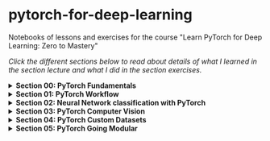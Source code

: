 # pytorch-for-deep-learning
Notebooks of lessons and exercises for the course "Learn PyTorch for Deep Learning: Zero to Mastery"

*Click the different sections below to read about details of what I learned in the section lecture and what I did in the section exercises.*

<details>

<summary><b>Section 00: PyTorch Fundamentals</b></summary>

## Section 00: PyTorch Fundamentals

### Lecture Notebook:

 Going over PyTorch fundamentals such as creating tensors in different ways, finding information about tensors, tensor operations for tensor manipulation, matrix operations, and comparaing PyTorch tensors and NumPy arrays.

### Exercise Notebook:

Simple exercises of creating PyTorch tensors and manipulating them.

</details>

<details>

<summary><b>Section 01: PyTorch Workflow</b></summary>

## Section 01: PyTorch Workflow

### Lecture Notebook:

Going over a PyTorch end-to-end workflow. We start by preparing and loading data, then we build a linear model and we train the data on the linear model. While training the data we plot the curves of the training loss and testing loss. We then go over saving and loading the training model.

### Exercise Notebook:

Replicate the PyTorch workflow using a straight-line dataset. A linear model is created by subclassing `nn.Module`. We create a loss function with `nn.L1Loss` and an optimizer using `torch.optim.SGD`. I train the model and then I made predictions using the test data. Lastly, I saved the trained model's `state_dict` to a file.

![Making predictions with the training data and testing data of a linear dataset with a linear model.][exercise_01]

*Making predictions with the training data and testing data of a linear dataset with a linear model.*

</details>

<details>

<summary><b>Section 02: Neural Network classification with PyTorch</b></summary>

## Section 02: Neural Network classification with PyTorch

### Lecture Notebook:

A 2-D non-linear dataset that forms two concentric circles is used in this lecture. The first model that is used to make predictions is a neural network with two linear layers. The loss was high and the accuracy was low for this model.

![Making predictions on non-linear data with model 0.][lecture_02_00]

*The predictions on 2-D concentric circles dataset of a neural network with 2 linear layers.*

The model was then improved with more linear layers, more hidden units, and more epochs to train on. The results for this "improved" model were also poor. We then tested the model to see if it can make predictions on straight-line data like lecture 01. The improved model had low loss and high accuracy with linear data.

Knowing we needed a model with non-linearity, a [ReLU](https://en.wikipedia.org/wiki/Rectifier_(neural_networks)) activation function was added to create a new model that is able to make predictions on non-linear data. This new non-linear model had a test loss of around 0.035 and a test accuracy of 100%.


![Making predictions on non-linear data with model 1.][lecture_02_01]

*The predictions on 2-D concentric circles dataset of a neural network using the non-linear ReLU activation function.*

In the next part of the lecture, we replicated, with code, non-linear activation functions.

We then built a multi-class classification neural network model (linear->ReLU-Linear->ReLU-Linear). We used [SKLearn's make_blobs dataset](https://scikit-learn.org/stable/modules/generated/sklearn.datasets.make_blobs.html) to make four isotropic Gaussian blobs to classify. This architecture had a testing loss of 0.0266 and over 99.50% test accuracy.

![Decision boundaries on blob dataset][lecture_02_02]

*Decision boundaries on training and testing blob datgasets.*

### Exercise Notebook:

Used [SKLearn's make_moons dataset](https://scikit-learn.org/stable/modules/generated/sklearn.datasets.make_moons.html) where I created 2 moons to attempt to make a decision boundary on. The architecture of the neural network model that I used consisted of 3 hidden linear layers using ReLU activation functions. This model had a test loss of 0.004 and a test accuracy of 100%.

![Decision boundaries on make moons dataset][exercise_02_00]

*Decision boundary on make moons dataset.*

I then created a spiral dataset using a [function](https://cs231n.github.io/neural-networks-case-study/) from Stanford's [CS231n: Deep Learning for Computer Vision course](http://cs231n.stanford.edu/). I first tried a softmax regression model which acheived a test accuracy of 50% with a loss of 0.759.

![Decision bondaries on spiral dataset using softmax regression model][exercise_02_01]

*Decision boundaries on spiral dataset using a softmax regression model.*

To improve accuracy, I created a neural network with one hidden linear layer using a ReLU activation function. Over 100 epoches, this new model achieved 100% accuracy.

![Decision bondaries on spiral dataset using model with one hidden layer][exercise_02_02]

*Decision boundaries on spiral dataset using a neural network model with one hidden layer.*

</details>

<details>

<summary><b>Section 03: PyTorch Computer Vision</b></summary>

## Section 03: PyTorch Computer Vision

### Lecture Notebook:

Made classification predictions on the [FashionMNIST](https://github.com/zalandoresearch/fashion-mnist) dataset. I was introduced to PyTorch [DataLoaders](https://pytorch.org/tutorials/beginner/basics/data_tutorial.html) and timing the training of my model's.

| Model               | Decription                                                                                                                                           |
| ---                 | ---                                                                                                                                                  |
| FashionMNISTModelV0 | Neural Network with 2 linear layers and trained on the CPU                                                                                           |
| FashionMNISTModelV1 | Similar to V0 but trained on the GPU and uses ReLU activation functions in between linear layers to lear non linearity                               |
| FashionMNISTModelV2 | CNN model architecture that replicates TinyVGG used on the [CNN Explainer](https://poloclub.github.io/cnn-explainer/) website and trained on the GPU |

Below is a comparison of model results. All models trained for 3 epochs.

| Model               | loss     | accuracy   | training time  |
| ---                 | ---      | ---        |  ---           |
| FashionMNISTModelV0 | 0.476639 | 83.426518  | 35.320797	   |
| FashionMNISTModelV1 | 0.685001 | 75.019968  | 32.601134      |
| FashionMNISTModelV2 | 0.321644 | 88.448482  | 36.510819      |

We then used matplotlib to print out images of random predictions and we were introduced to confusion matrices and saving and loading the best performing model.

### Exercise Notebook:

I worked with the [MNIST](http://yann.lecun.com/exdb/mnist/) dataset. I used a CNN with the Tiny VGG architecture. Before training I visualized the data. On the test data this model had a test accuracy of 87.39% with a train time 73.076 seconds. I then plotted a confusion matrix to compare the model's predictions to the truth labels. I then visualized wrong predictions and inferred why they may have been classified wrong, which I think this is due to error in data where some images in certain classes look too similar to images in other classes. For example, it is hard to distinguish between images of sneakers and images of ankle boots or images of shirts and images of coats, etc.

![Visual of correct MNIST classifications][exercise_03_00]

*Visual of Tiny VGG predictions on MNIST*

![Confustion matrix for MNIST classifications][exercise_03_01]

*Confustion matrix for MNIST classifications*

![Visual of incorrect MNIST classifications][exercise_03_02]

*Visual of incorrect Tiny VGG predictions on MNIST*

</details>

<details>

<summary><b>Section 04: PyTorch Custom Datasets</b></summary>

## Section 04: PyTorch Custom Datasets

### Lecture Notebook:

Used a custom dataset with a subset of the [Food101](https://colab.research.google.com/corgiredirector?site=https%3A%2F%2Fdata.vision.ee.ethz.ch%2Fcvl%2Fdatasets_extra%2Ffood-101%2F) dataset. This is a datset with pizza, setak, and sushi images. I learned how to create custom datasets, utilize `torchvision.transforms` for data transformation, employ `ImageFolder` and a custom `Dataset` class for loading image data, and apply data augmentation. Additionally we built two models, neither particularly great. One model used the [TinyVGG](https://poloclub.github.io/cnn-explainer/) architecture, and the other also used TinyVGG architecture but augmented the data. I then explored loss curves, compared model results, and made a prediction on a custom image.

![Comparing model results][lecture_04_00]

*A comparison of the results of two different models.*

### Exercise Notebook:

This exercise basically rehashed most of what was done in lecure. I downloaded the same dataset from lecture, created a transform that reshaped the images to 64x64, loaded the image data using `ImageFolder`, and created `DataLoader`s. I then recreated the TinyVGG model for the [CNN Explainer](https://poloclub.github.io/cnn-explainer/) website. Training and testing functions were created as in lecture. I then trained the model for 5, then 20, and then 50 epochs.

![Five epochs results][exercise_04_00]

*Loss and Accuracy after training TinyVGG model for 5 epochs.*

![Twenty epochs results][exercise_04_01]

*Loss and Accuracy after training TinyVGG model for 20 epochs.*

![Fifty epochs results][exercise_04_02]

*Loss and Accuracy after training TinyVGG model for 50 epochs.*

As you can see, our model was over-fitting with the increase of epochs. I then doubled the hidden units from 10 to 20 and then trained a model for 20 epochs.

![20 hidden units results][exercise_04_03]

*Loss and Accuracy after training TinyVGG model with 20 hidden units.*

The results actually looks like it got worse. And, it looks like it's on it's way to overfit if epochs increase.

I then doubled the training data to be used and trained a TinyVGG architecture model for 20 epochs.

![Doubled training data results][exercise_04_04]

*Loss and Accuracy after training TinyVGG model with 20 hidden units and double the training data.*

This is probably our best model yet (75% train accuracy and 66% test accuracy). However, the overall results are not that great.

</details>

<details>

<summary><b>Section 05: PyTorch Going Modular</b></summary>

### Lecture Notebook:

We turned useful notebook code cells into reusable Python files. We used the same code that was used for Section 04. The goal was to train the model we built in the previous section with one line of code on the command line: `python train.py`. Before doing this we created a directory structure of reusable Python scripts. The methods in these scripts contain Docstrings based on [Google's Python Style Guide](https://google.github.io/styleguide/pyguide.html#383-functions-and-methods).

### Exercise Notebook:

The Exercise was very similar to what was done for the section lecture. Something I did in this exercise that was not done in lecuture was use Python's [argparse](https://docs.python.org/3/library/argparse.html) module to add arguments when using a script.

The goal was to create a script to accept an image path (and optinally a model, input shape, etc.) and make a prediction on the image whether it is pizza, steak, or sushi.

Example: `python predict.py --image_path data/pizza_steak_sushi/test/sushi/175783.jpg --saved_model 'tinyvgg_model.pt' --input_shape 3 --output_shape 3 --hidden_units 128`

</details>

[exercise_01]: /images/Exercise_01.jpg
[lecture_02_00]: /images/Lecture_02_00.jpg
[lecture_02_01]: /images/Lecture_02_01.jpg
[lecture_02_02]: /images/Lecture_02_02.jpg
[exercise_02_00]: /images/Exercise_02_00.jpg
[exercise_02_01]: /images/Exercise_02_01.jpg
[exercise_02_02]: /images/Exercise_02_02.jpg
[exercise_03_00]: /images/Exercise_03_00.jpg
[exercise_03_01]: /images/Exercise_03_01.jpg
[exercise_03_02]: /images/Exercise_03_02.jpg
[lecture_04_00]: /images/Lecture_04_00.jpg
[exercise_04_00]: /images/Excercise_04_00.jpg
[exercise_04_01]: /images/Excercise_04_01.jpg
[exercise_04_02]: /images/Excercise_04_02.jpg
[exercise_04_03]: /images/Excercise_04_03.jpg
[exercise_04_04]: /images/Excercise_04_04.jpg
